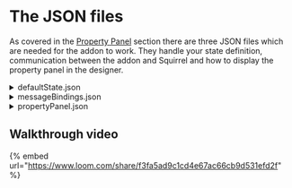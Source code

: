 # The JSON files

As covered in the [Property Panel](../../../building-an-addon/property-panel/) section there are three JSON files which are needed for the addon to work.  They handle your state definition, communication between the addon and Squirrel and how to display the property panel in the designer.

<details>

<summary>defaultState.json</summary>

The default state is a JSON representation of the data model you want Squirrel to use when it saves a project with your addon in, and when it adds your addon to the Squirrel canvas for the first time.

This JSON object is available inside your addon via the getter [getCopyOfState()](../methods/getcopyofstate.md) this returns a copy of the state object.  To set properties of state you need to send the data to Squirrel using the [sendToSquirrel()](../methods/sendtosquirrel.md) method.  If the property you are updating has been bound to a spreadsheet cell in Squirrel, the data you pass will be inserted into the relevant cell(s).

</details>

<details>

<summary>messageBindings.json</summary>

This file lets Squirrel know whether the property in defaultState in the addon is to be used to:

**send** data from the addon to Squirrel, &#x20;

**receive** data from Squirrel into the addon or

**both** send and receive data

</details>

<details>

<summary>propertyPanel.json</summary>

This file contains a JSON representation of the property panel.  You create the panel using a collection of pre-defined [elements ](../../../building-an-addon/property-panel/property-panel-elements/)available.

</details>

## Walkthrough video

{% embed url="https://www.loom.com/share/f3fa5ad9c1cd4e67ac66cb9d531efd2f" %}
